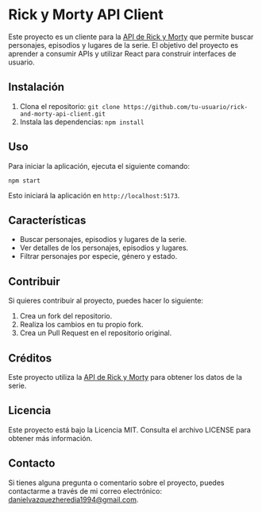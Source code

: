 # Rick y Morty API Client

Este proyecto es un cliente para la [API de Rick y Morty](https://rickandmortyapi.com/) que permite buscar personajes, episodios y lugares de la serie. El objetivo del proyecto es aprender a consumir APIs y utilizar React para construir interfaces de usuario.

## Instalación

1. Clona el repositorio: `git clone https://github.com/tu-usuario/rick-and-morty-api-client.git`
2. Instala las dependencias: `npm install`

## Uso

Para iniciar la aplicación, ejecuta el siguiente comando:

```
npm start
```

Esto iniciará la aplicación en `http://localhost:5173`.

## Características

- Buscar personajes, episodios y lugares de la serie.
- Ver detalles de los personajes, episodios y lugares.
- Filtrar personajes por especie, género y estado.

## Contribuir

Si quieres contribuir al proyecto, puedes hacer lo siguiente:

1. Crea un fork del repositorio.
2. Realiza los cambios en tu propio fork.
3. Crea un Pull Request en el repositorio original.

## Créditos

Este proyecto utiliza la [API de Rick y Morty](https://rickandmortyapi.com/) para obtener los datos de la serie.

## Licencia

Este proyecto está bajo la Licencia MIT. Consulta el archivo LICENSE para obtener más información.

## Contacto

Si tienes alguna pregunta o comentario sobre el proyecto, puedes contactarme a través de mi correo electrónico: [danielvazquezheredia1994@gmail.com](mailto:danielvazquezheredia1994@gmail.com).
